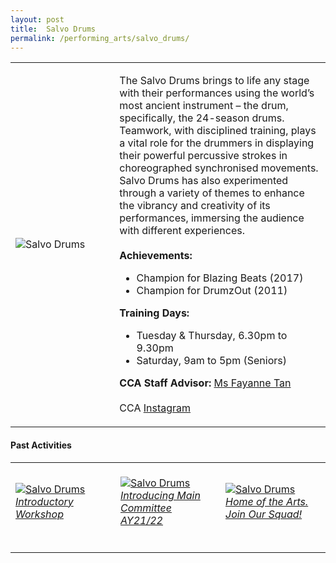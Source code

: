 ```yaml
---
layout: post
title:  Salvo Drums
permalink: /performing_arts/salvo_drums/
---
```


<div>
<table>
    <tr>
        <td style="width:33%"><image src="/images/CCA_salvo_drums.jpg" style="display:block;margin-left:auto;margin-right:auto;" alt="Salvo Drums"></image></td>
        <td>
            <p>
                The Salvo Drums brings to life any stage with their performances using the world’s most ancient instrument – the drum, specifically, the 24-season drums. Teamwork, with disciplined training, plays a vital role for the drummers in displaying their powerful percussive strokes in choreographed synchronised movements. Salvo Drums has also experimented through a variety of themes to enhance the vibrancy and creativity of its performances, immersing the audience with different experiences.<br>
                <br>
                <b>Achievements:</b><br>
                <ul>
                    <li>Champion for Blazing Beats (2017)</li>
                    <li>Champion for DrumzOut (2011)</li>
                </ul>
            </p>
            <p>
                <b>Training Days:</b><br>
                <ul>
                    <li>Tuesday & Thursday, 6.30pm to 9.30pm</li>
                    <li>Saturday, 9am to 5pm (Seniors)</li>
                </ul>
            </p>
            <p>
                <b>CCA Staff Advisor:</b> <a href="mailto:sokpeng@tp.edu.sg">Ms Fayanne Tan</a><br>
                <br>
                CCA <a href="https://www.instagram.com/tpsalvo">Instagram</a>
            </p>
        </td>
    </tr>
</table>
</div>

#### Past Activities

<table>
    <tr>
        <td style="width:33%"><br>
            <a href="https://www.instagram.com/p/COW0iWgn-Kj/">
                <image src="/images/CCA-sd-ig5.png" style="display:block;margin-left:auto;margin-right:auto;" alt="Salvo Drums">
                <h6 style="margin-top:0%">Introductory Workshop</h6>
                </image>
            </a>
        </td>
        <td style="width:33%"><br>
            <a href="https://www.instagram.com/p/COW0XWYnpxM/">
                <image src="/images/CCA-sd-ig4.png" style="display:block;margin-left:auto;margin-right:auto;" alt="Salvo Drums">
                <h6 style="margin-top:0%">Introducing Main Committee AY21/22</h6>    
                </image>
            </a>
        </td>
        <td style="width:33%"><br>
            <a href="https://www.instagram.com/p/CJutTnDHzfB/">
                <image src="/images/CCA-Salvo_IG4.png" style="display:block;margin-left:auto;margin-right:auto;" alt="Salvo Drums">
                <h6 style="margin-top:0%">Home of the Arts. Join Our Squad!</h6>
                </image>
            </a>
        </td>
    </tr>
</table>
